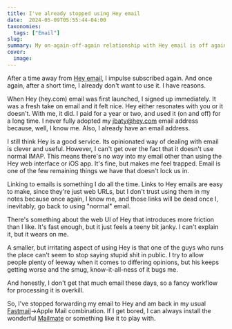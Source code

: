 ```yaml
---
title: I've already stopped using Hey email
date:  2024-05-09T05:55:44-04:00
taxonomies:
  tags: ["Email"]
slug: 
summary: My on-again-off-again relationship with Hey email is off again
cover:
  image: 
---
```


After a time away from [Hey email](https://hey.com), I impulse subscribed again. And once again, after a short time, I already don't want to use it. I have reasons.

When Hey (hey.com) email was first launched, I signed up immediately. It was a fresh take on email and it felt nice. Hey either resonates with you or it doesn't. With me, it did. I paid for a year or two, and used it (on and off) for a long time. I never fully adopted my jbaty@hey.com email address because, well, I know me. Also, I already have an email address.

I still think Hey is a good service. Its opinionated way of dealing with email is clever and useful. However, I can't get over the fact that it doesn't use normal IMAP. This means there's no way into my email other than using the Hey web interface or iOS app. It's fine, but makes me feel trapped. Email is one of the few remaining things we have that doesn't lock us in. 

Linking to emails is something I do all the time. Links to Hey emails are easy to make, since they're just web URLs, but I don't trust using them in my notes because once again, I know me, and those links will be dead once I, inevitably, go back to using "normal" email.

There's something about the web UI of Hey that introduces more friction than I like. It's fast enough, but it just feels a teeny bit janky. I can't explain it, but it wears on me.

A smaller, but irritating aspect of using Hey is that one of the guys who runs the place can't seem to stop saying stupid shit in public. I try to allow people plenty of leeway when it comes to differing opinions, but his keeps getting worse and the smug, know-it-all-ness of it bugs me.

And honestly, I don't get that much email these days, so a fancy workflow for processing it is overkill.

So, I've stopped forwarding my email to Hey and am back in my usual [Fastmail](https://fastmail.com)->Apple Mail combination. If I get bored, I can always install the wonderful [Mailmate](https://freron.com/) or something like it to play with.

